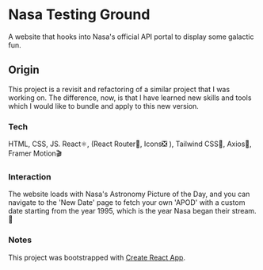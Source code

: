 # Nasa Testing Ground
A website that hooks into Nasa's official API portal to display some galactic fun.
## Origin
This project is a revisit and refactoring of a similar project that I was working on. The difference, now, is that I have learned new skills and tools which I would like to bundle and apply to this new version.
### Tech
HTML, CSS, JS.
React⚛, (React Router🔀, Icons❎ ), Tailwind CSS💨, Axios📲, Framer Motion🎬
### Interaction
The website loads with Nasa's Astronomy Picture of the Day, and you can navigate to the 'New Date' page to fetch your own 'APOD' with a custom date starting from the year 1995, which is the year Nasa began their stream. 📅

### Notes
This project was bootstrapped with [Create React App](https://github.com/facebook/create-react-app).








